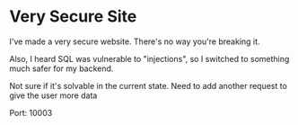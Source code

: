 # Very Secure Site
I've made a very secure website. There's no way you're breaking it.

Also, I heard SQL was vulnerable to "injections", so I switched to something much safer for my backend.


Not sure if it's solvable in the current state. Need to add another request to give the user more data

Port: 10003
